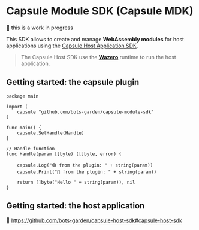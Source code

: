 # Capsule Module SDK (Capsule MDK)

🚧 this is a work in progress

This SDK allows to create and manage **WebAssembly modules** for host applications using the [Capsule Host Application SDK](https://github.com/bots-garden/capsule-host-sdk).

> The Capsule Host SDK use the **[Wazero](https://github.com/tetratelabs/wazero)** runtime to run the host application.

## Getting started: the capsule plugin

```golang
package main

import (
	capsule "github.com/bots-garden/capsule-module-sdk"
)

func main() {
	capsule.SetHandle(Handle)
}

// Handle function
func Handle(param []byte) ([]byte, error) {

	capsule.Log("🟣 from the plugin: " + string(param))
	capsule.Print("💜 from the plugin: " + string(param))

	return []byte("Hello " + string(param)), nil
}
```

## Getting started: the host application

👀 https://github.com/bots-garden/capsule-host-sdk#capsule-host-sdk


